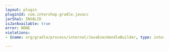 ```yaml
---
layout: plugin
pluginId: com.intershop.gradle.javacc
jarSha1: INVALID
isJarAvailable: true
error: NONE
violations:
- {name: org/gradle/process/internal/JavaExecHandleBuilder, type: internal-api-usage}

---
```

